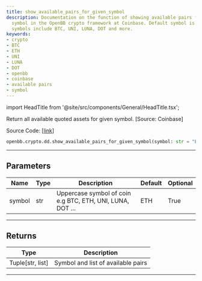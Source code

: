 ```yaml
---
title: show_available_pairs_for_given_symbol
description: Documentation on the function of showing available pairs for a given
  symbol in the OpenBB crypto framework at Coinbase. Default symbol is 'ETH'. Other
  symbols include BTC, UNI, LUNA, DOT and more.
keywords:
- crypto
- BTC
- ETH
- UNI
- LUNA
- DOT
- openbb
- coinbase
- available pairs
- symbol
---
```


import HeadTitle from '@site/src/components/General/HeadTitle.tsx';

<HeadTitle title="crypto.dd.show_available_pairs_for_given_symbol - Reference | OpenBB SDK Docs" />

Return all available quoted assets for given symbol. [Source: Coinbase]

Source Code: [[link](https://github.com/OpenBB-finance/OpenBBTerminal/tree/main/openbb_terminal/cryptocurrency/due_diligence/coinbase_model.py#L21)]

```python
openbb.crypto.dd.show_available_pairs_for_given_symbol(symbol: str = "ETH")
```

---

## Parameters

| Name | Type | Description | Default | Optional |
| ---- | ---- | ----------- | ------- | -------- |
| symbol | str | Uppercase symbol of coin e.g BTC, ETH, UNI, LUNA, DOT ... | ETH | True |


---

## Returns

| Type | Description |
| ---- | ----------- |
| Tuple[str, list] | Symbol and list of available pairs |
---
